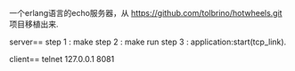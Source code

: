 一个erlang语言的echo服务器，从 https://github.com/tolbrino/hotwheels.git 项目移植出来.

server==
step 1 : make
step 2 : make run
step 3 : application:start(tcp_link).


client==
telnet 127.0.0.1 8081
